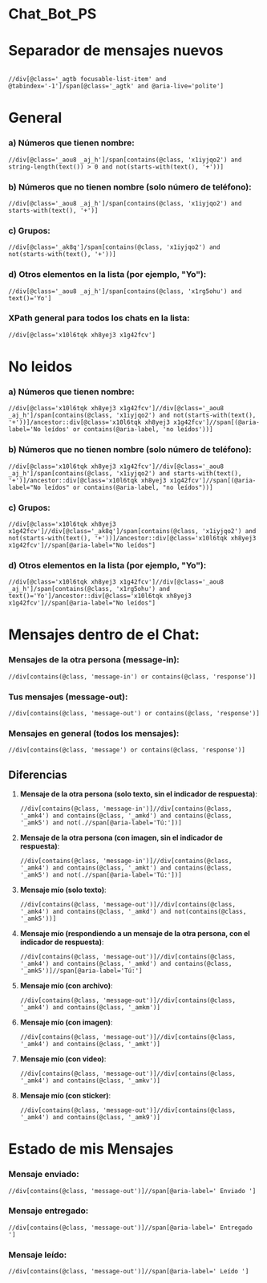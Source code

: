 # Chat_Bot_PS

# Separador de mensajes nuevos
```xpath

//div[@class='_agtb focusable-list-item' and @tabindex='-1']/span[@class='_agtk' and @aria-live='polite']

```

# General
### a) Números que tienen nombre:
```xpath
//div[@class='_aou8 _aj_h']/span[contains(@class, 'x1iyjqo2') and string-length(text()) > 0 and not(starts-with(text(), '+'))]
```
### b) Números que no tienen nombre (solo número de teléfono):
```xpath
//div[@class='_aou8 _aj_h']/span[contains(@class, 'x1iyjqo2') and starts-with(text(), '+')]
```
### c) Grupos:
```xpath
//div[@class='_ak8q']/span[contains(@class, 'x1iyjqo2') and not(starts-with(text(), '+'))]
```
### d) Otros elementos en la lista (por ejemplo, "Yo"):
```xpath
//div[@class='_aou8 _aj_h']/span[contains(@class, 'x1rg5ohu') and text()='Yo']
```
### XPath general para todos los chats en la lista:
```xpath
//div[@class='x10l6tqk xh8yej3 x1g42fcv']
```

# No leidos
### a) Números que tienen nombre:
```xpath
//div[@class='x10l6tqk xh8yej3 x1g42fcv']//div[@class='_aou8 _aj_h']/span[contains(@class, 'x1iyjqo2') and not(starts-with(text(), '+'))]/ancestor::div[@class='x10l6tqk xh8yej3 x1g42fcv']//span[(@aria-label='No leídos' or contains(@aria-label, 'no leídos'))]
```

### b) Números que no tienen nombre (solo número de teléfono):
```xpath
//div[@class='x10l6tqk xh8yej3 x1g42fcv']//div[@class='_aou8 _aj_h']/span[contains(@class, 'x1iyjqo2') and starts-with(text(), '+')]/ancestor::div[@class='x10l6tqk xh8yej3 x1g42fcv']//span[(@aria-label="No leídos" or contains(@aria-label, "no leídos"))]
```

### c) Grupos:
```xpath
//div[@class='x10l6tqk xh8yej3 x1g42fcv']//div[@class='_ak8q']/span[contains(@class, 'x1iyjqo2') and not(starts-with(text(), '+'))]/ancestor::div[@class='x10l6tqk xh8yej3 x1g42fcv']//span[@aria-label="No leídos"]
```

### d) Otros elementos en la lista (por ejemplo, "Yo"):
```xpath
//div[@class='x10l6tqk xh8yej3 x1g42fcv']//div[@class='_aou8 _aj_h']/span[contains(@class, 'x1rg5ohu') and text()='Yo']/ancestor::div[@class='x10l6tqk xh8yej3 x1g42fcv']//span[@aria-label="No leídos"]
```
# Mensajes dentro de el Chat:

### Mensajes de la otra persona (message-in):
```xpath
//div[contains(@class, 'message-in') or contains(@class, 'response')]
```
### Tus mensajes (message-out):
```xpath
//div[contains(@class, 'message-out') or contains(@class, 'response')]
```
### Mensajes en general (todos los mensajes):
```xpath
//div[contains(@class, 'message') or contains(@class, 'response')]
```
## Diferencias
1. **Mensaje de la otra persona (solo texto, sin el indicador de respuesta)**:
   ```xpath
   //div[contains(@class, 'message-in')]//div[contains(@class, '_amk4') and contains(@class, '_amkd') and contains(@class, '_amk5') and not(.//span[@aria-label='Tú:'])]
   ```

2. **Mensaje de la otra persona (con imagen, sin el indicador de respuesta)**:
   ```xpath
   //div[contains(@class, 'message-in')]//div[contains(@class, '_amk4') and contains(@class, '_amkt') and contains(@class, '_amk5') and not(.//span[@aria-label='Tú:'])]
   ```

3. **Mensaje mío (solo texto)**:
   ```xpath
   //div[contains(@class, 'message-out')]//div[contains(@class, '_amk4') and contains(@class, '_amkd') and not(contains(@class, '_amk5'))]
   ```

4. **Mensaje mío (respondiendo a un mensaje de la otra persona, con el indicador de respuesta)**:
   ```xpath
   //div[contains(@class, 'message-out')]//div[contains(@class, '_amk4') and contains(@class, '_amkd') and contains(@class, '_amk5')]//span[@aria-label='Tú:']
   ```

5. **Mensaje mío (con archivo)**:
   ```xpath
   //div[contains(@class, 'message-out')]//div[contains(@class, '_amk4') and contains(@class, '_amkm')]
   ```

6. **Mensaje mío (con imagen)**:
   ```xpath
   //div[contains(@class, 'message-out')]//div[contains(@class, '_amk4') and contains(@class, '_amkt')]
   ```

7. **Mensaje mío (con video)**:
   ```xpath
   //div[contains(@class, 'message-out')]//div[contains(@class, '_amk4') and contains(@class, '_amkv')]
   ```

8. **Mensaje mío (con sticker)**:
   ```xpath
   //div[contains(@class, 'message-out')]//div[contains(@class, '_amk4') and contains(@class, '_amk9')]
   ```

# Estado de mis Mensajes
### Mensaje enviado:
```xpath
//div[contains(@class, 'message-out')]//span[@aria-label=' Enviado ']
```
### Mensaje entregado:
```xpath
//div[contains(@class, 'message-out')]//span[@aria-label=' Entregado ']
```
### Mensaje leído:
```xpath
//div[contains(@class, 'message-out')]//span[@aria-label=' Leído ']
```